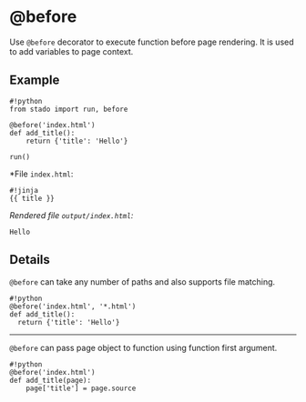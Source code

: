 @before
=======

Use `@before` decorator to execute function before page rendering. It is used
to add variables to page context.

Example
-------

    #!python
    from stado import run, before

    @before('index.html')
    def add_title():
        return {'title': 'Hello'}

    run()

*File `index.html`:

    #!jinja
    {{ title }}


*Rendered file `output/index.html`:*

    Hello


Details
-------

`@before` can take any number of paths and also supports file matching.

    #!python
    @before('index.html', '*.html')
    def add_title():
      return {'title': 'Hello'}

* * *

`@before` can pass page object to function using function first argument.

    #!python
    @before('index.html')
    def add_title(page):
        page['title'] = page.source
